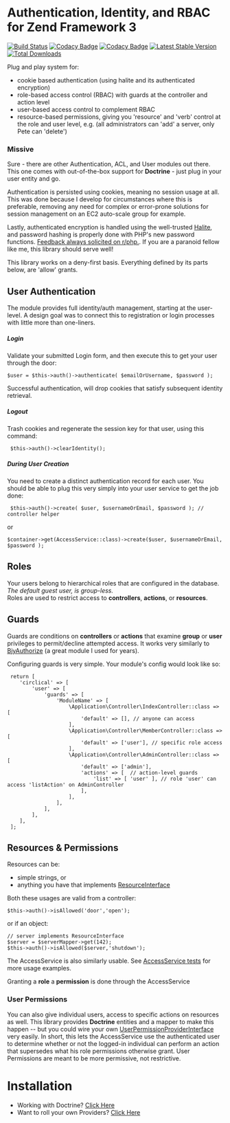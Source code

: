 # Authentication, Identity, and RBAC for Zend Framework 3
[![Build Status](https://travis-ci.org/Saeven/zf3-circlical-user.svg?branch=master)](https://travis-ci.org/Saeven/zf3-circlical-user)
[![Codacy Badge](https://api.codacy.com/project/badge/Grade/fe24b2bf7ab74919844fdb49adbf99fe)](https://www.codacy.com/app/alemaire/zf3-circlical-user?utm_source=github.com&amp;utm_medium=referral&amp;utm_content=Saeven/zf3-circlical-user&amp;utm_campaign=Badge_Grade)
[![Codacy Badge](https://api.codacy.com/project/badge/Coverage/fe24b2bf7ab74919844fdb49adbf99fe)](https://www.codacy.com/app/alemaire/zf3-circlical-user?utm_source=github.com&amp;utm_medium=referral&amp;utm_content=Saeven/zf3-circlical-user&amp;utm_campaign=Badge_Coverage)
[![Latest Stable Version](https://poser.pugx.org/saeven/zf3-circlical-user/v/stable)](https://packagist.org/packages/saeven/zf3-circlical-user)
[![Total Downloads](https://poser.pugx.org/saeven/zf3-circlical-user/downloads)](https://packagist.org/packages/saeven/zf3-circlical-user)

Plug and play system for:

- cookie based authentication (using halite and its authenticated encryption)
- role-based access control (RBAC) with guards at the controller and action level
- user-based access control to complement RBAC 
- resource-based permissions, giving you 'resource' and 'verb' control at the role and user level, e.g. 
(all administrators can 'add' a server, only Pete can 'delete')

### Missive

Sure - there are other Authentication, ACL, and User modules out there.  This one comes with out-of-the-box support for **Doctrine** - just plug in your user entity and go.

Authentication is persisted using cookies, meaning no session usage at all.  This was done because I develop for 
circumstances where this is preferable, removing any need for complex or error-prone solutions for session management on 
an EC2 auto-scale group for example.

Lastly, authenticated encryption is handled using the well-trusted [Halite](https://github.com/paragonie/halite), and password hashing is 
properly done with PHP's new password functions. 
[Feedback always solicited on r/php.](https://www.reddit.com/r/PHP/comments/4r84jn/need_reviews_of_cookiebased_authentication_service/).
If you are a paranoid fellow like me, this library should serve well!

This library works on a deny-first basis.  Everything defined by its parts below, are 'allow' grants.

## User Authentication

The module provides full identity/auth management, starting at the user-level.  A design goal was to connect this to 
registration or login processes with little more than one-liners.

##### Login

Validate your submitted Login form, and then execute this to get your user through the door:
       
    $user = $this->auth()->authenticate( $emailOrUsername, $password );
    
Successful authentication, will drop cookies that satisfy subsequent identity retrieval.
     
     
##### Logout
    
Trash cookies and regenerate the session key for that user, using this command:
    
     $this->auth()->clearIdentity();
     
     
##### During User Creation
     
You need to create a distinct authentication record for each user.  You should be able to plug this 
 very simply into your user service to get the job done:
     
     $this->auth()->create( $user, $usernameOrEmail, $password ); // controller helper

or

    $container->get(AccessService::class)->create($user, $usernameOrEmail, $password );
    


## Roles

Your users belong to hierarchical roles that are configured in the database.  *The default guest user, is group-less.*  
Roles are used to restrict access to **controllers**, **actions**, or **resources**.


## Guards

Guards are conditions on **controllers** or **actions** that examine **group** or **user** privileges to permit/decline 
attempted access.  It works very similarly to [BjyAuthorize](https://github.com/bjyoungblood/BjyAuthorize) 
(a great module I used for years).

Configuring guards is very simple.  Your module's config would look like so:

     return [
        'circlical' => [
            'user' => [
                'guards' => [
                    'ModuleName' => [
                        \Application\Controller\IndexController::class => [
                            'default' => [], // anyone can access
                        ],
                        \Application\Controller\MemberController::class => [
                            'default' => ['user'], // specific role access
                        ],
                        \Application\Controller\AdminController::class => [
                            'default' => ['admin'],
                            'actions' => [  // action-level guards
                                'list' => [ 'user' ], // role 'user' can access 'listAction' on AdminController
                            ],
                        ],
                    ],
                ],
            ],
        ],
     ];   


## Resources & Permissions

Resources can be:

* simple strings, or
* anything you have that implements [ResourceInterface](src/CirclicalUser/Provider/ResourceInterface.php)
  
Both these usages are valid from a controller:

    $this->auth()->isAllowed('door','open');
    
or if an object:
    
    // server implements ResourceInterface
    $server = $serverMapper->get(142);
    $this->auth()->isAllowed($server,'shutdown');

The AccessService is also similarly usable.  See [AccessService tests](bundle/Spec/Service/AccessServiceSpec.php) for more usage examples.
    
Granting a **role** a **permission** is done through the AccessService 

### User Permissions

You can also give individual users, access to specific actions on resources as well.  This library provides 
 **Doctrine** entities and a mapper to make this happen -- but you could wire your own [UserPermissionProviderInterface](src/CirclicalUser/Provider/UserPermissionProviderInterface.php)
 very easily.  In short, this lets the AccessService use the authenticated user to determine whether or
 not the logged-in individual can perform an action that supersedes what his role permissions otherwise
 grant.  User Permissions are meant to be more permissive, not restrictive.  


# Installation

* Working with Doctrine? [Click Here](INSTALL_DOCTRINE.md) 
* Want to roll your own Providers? [Click Here](INSTALL_CUSTOM.md)

